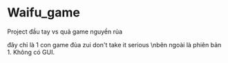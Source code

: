 # Waifu_game
Project đầu tay vs quả game nguyền rủa

đây chỉ là 1 con game đùa zui
don't take it serious
\nbên ngoài là phiên bản 1. Không có GUI.
